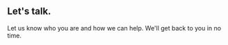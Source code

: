 ## Let's talk.

Let us know who you are and how we can help. We'll get back to you in no time.

<Import from="/_/ContactForm.html"></Import>